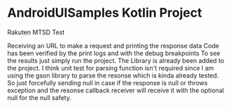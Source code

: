 # AndroidUISamples Kotlin Project
Rakuten MTSD Test

Receiving an URL to make a request and printing the response data
Code has been verified by the print logs and with the debug breakpoints
To see the results just simply run the project. The Library is already been added to the project.
I think unit test for parsing function isn't required since I am using the gson library to parse the resonse which is kinda already tested. So just forcefully sending null in case if the response is null or throws exception and the resonse callback receiver will receive it with the optional null for the null safety.
